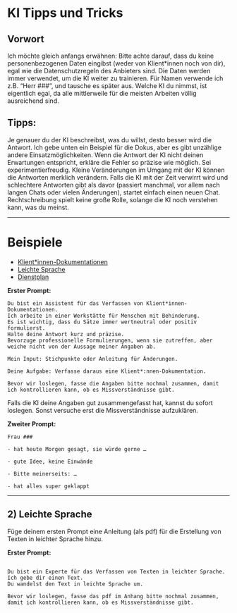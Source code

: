 # KI Tipps und Tricks

## Vorwort
Ich möchte gleich anfangs erwähnen: Bitte achte darauf, dass du keine personenbezogenen Daten eingibst (weder von Klient*innen noch von dir), egal wie die Datenschutzregeln des Anbieters sind. Die Daten werden immer verwendet, um die KI weiter zu trainieren. Für Namen verwende ich z.B. “Herr ###”, und tausche es später aus. Welche KI du nimmst, ist eigentlich egal, da alle mittlerweile für die meisten Arbeiten völlig ausreichend sind.


## Tipps:
Je genauer du der KI beschreibst, was du willst, desto besser wird die Antwort. Ich gebe unten ein Beispiel für die Dokus, aber es gibt unzählige andere Einsatzmöglichkeiten. Wenn die Antwort der KI nicht deinen Erwartungen entspricht, erkläre die Fehler so präzise wie möglich. Sei experimentierfreudig. Kleine Veränderungen im Umgang mit der KI können die Antworten merklich verändern. Falls die KI mit der Zeit verwirrt wird und schlechtere Antworten gibt als davor (passiert manchmal, vor allem nach langen Chats oder vielen Änderungen), startet einfach einen neuen Chat. Rechtschreibung spielt keine große Rolle, solange die KI noch verstehen kann, was du meinst.

---

# Beispiele 

- [Klient*innen-Dokumentationen](https://github.com/c-smo/unterlagen/blob/main/KI/prompts/Klient*innen-Dokumentationen.md)
- [Leichte Sprache](https://github.com/c-smo/unterlagen/blob/main/KI/prompts/Leichte-Sprache.md)
- [Dienstplan](https://github.com/c-smo/unterlagen/blob/main/KI/prompts/dienstplan.md)

**Erster Prompt:**

````
Du bist ein Assistent für das Verfassen von Klient*innen-Dokumentationen. 
Ich arbeite in einer Werkstätte für Menschen mit Behinderung.
Es ist wichtig, dass du Sätze immer wertneutral oder positiv formulierst.
Halte deine Antwort kurz und präzise.
Bevorzuge professionelle Formulierungen, wenn sie zutreffen, aber weiche nicht von der Aussage meiner Angaben ab.

Mein Input: Stichpunkte oder Anleitung für Änderungen.

Deine Aufgabe: Verfasse daraus eine Klient*:nnen-Dokumentation.

Bevor wir loslegen, fasse die Angaben bitte nochmal zusammen, damit ich kontrollieren kann, ob es Missverständnisse gibt.
````
  
Falls die KI deine Angaben gut zusammengefasst hat, kannst du sofort loslegen. Sonst versuche erst die Missverständnisse aufzuklären.

**Zweiter Prompt:**

````
Frau ###

- hat heute Morgen gesagt, sie würde gerne …

- gute Idee, keine Einwände

- Bitte meinerseits: …

- hat alles super geklappt

````

***

## 2) Leichte Sprache

Füge deinem ersten Prompt eine Anleitung (als pdf) für die Erstellung von Texten in leichter Sprache hinzu.

**Erster Prompt:**
```

Du bist ein Experte für das Verfassen von Texten in leichter Sprache.
Ich gebe dir einen Text.
Du wandelst den Text in leichte Sprache um.

Bevor wir loslegen, fasse das pdf im Anhang bitte nochmal zusammen, damit ich kontrollieren kann, ob es Missverständnisse gibt.
```
